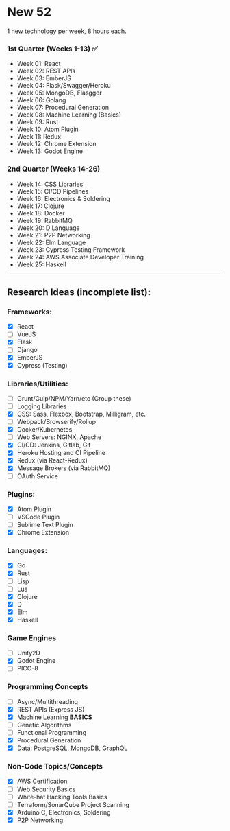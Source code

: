 # New 52
1 new technology per week, 8 hours each.

### 1st Quarter (Weeks 1-13) :white_check_mark:
* Week 01: React
* Week 02: REST APIs
* Week 03: EmberJS
* Week 04: Flask/Swagger/Heroku
* Week 05: MongoDB, Flasgger
* Week 06: Golang
* Week 07: Procedural Generation
* Week 08: Machine Learning (Basics)
* Week 09: Rust
* Week 10: Atom Plugin
* Week 11: Redux
* Week 12: Chrome Extension
* Week 13: Godot Engine

### 2nd Quarter (Weeks 14-26)
* Week 14: CSS Libraries
* Week 15: CI/CD Pipelines
* Week 16: Electronics & Soldering
* Week 17: Clojure
* Week 18: Docker
* Week 19: RabbitMQ
* Week 20: D Language
* Week 21: P2P Networking
* Week 22: Elm Language
* Week 23: Cypress Testing Framework
* Week 24: AWS Associate Developer Training
* Week 25: Haskell

---

## Research Ideas (incomplete list):
### Frameworks:
- [x] React
- [ ] VueJS
- [x] Flask
- [ ] Django
- [x] EmberJS
- [x] Cypress (Testing)
### Libraries/Utilities:
- [ ] Grunt/Gulp/NPM/Yarn/etc (Group these)
- [ ] Logging Libraries
- [x] CSS: Sass, Flexbox, Bootstrap, Milligram, etc.
- [ ] Webpack/Browserify/Rollup
- [x] Docker/Kubernetes
- [ ] Web Servers: NGINX, Apache
- [x] CI/CD: Jenkins, Gitlab, Git
- [x] Heroku Hosting and CI Pipeline
- [x] Redux (via React-Redux)
- [x] Message Brokers (via RabbitMQ)
- [ ] OAuth Service
### Plugins:
- [x] Atom Plugin
- [ ] VSCode Plugin
- [ ] Sublime Text Plugin
- [x] Chrome Extension
### Languages:
- [x] Go
- [x] Rust
- [ ] Lisp
- [ ] Lua
- [x] Clojure
- [x] D
- [x] Elm
- [x] Haskell
### Game Engines
- [ ] Unity2D
- [x] Godot Engine
- [ ] PICO-8
### Programming Concepts
- [ ] Async/Multithreading
- [x] REST APIs (Express JS)
- [x] Machine Learning **BASICS**
- [ ] Genetic Algorithms
- [ ] Functional Programming
- [x] Procedural Generation
- [x] Data:  PostgreSQL, MongoDB, GraphQL
### Non-Code Topics/Concepts
- [x] AWS Certification
- [ ] Web Security Basics
- [ ] White-hat Hacking Tools Basics
- [ ] Terraform/SonarQube Project Scanning
- [x] Arduino C, Electronics, Soldering
- [x] P2P Networking
